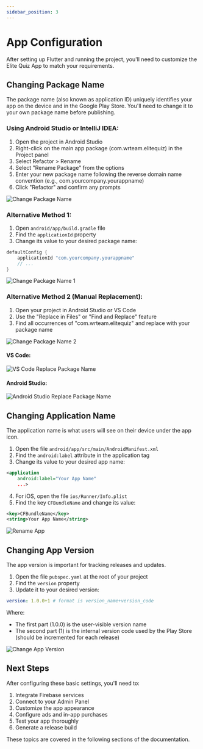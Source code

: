 ```yaml
---
sidebar_position: 3
---
```


# App Configuration

After setting up Flutter and running the project, you'll need to customize the Elite Quiz App to match your requirements.

## Changing Package Name

The package name (also known as application ID) uniquely identifies your app on the device and in the Google Play Store. You'll need to change it to your own package name before publishing.

### Using Android Studio or IntelliJ IDEA:

1. Open the project in Android Studio
2. Right-click on the main app package (com.wrteam.elitequiz) in the Project panel
3. Select Refactor > Rename
4. Select "Rename Package" from the options
5. Enter your new package name following the reverse domain name convention (e.g., com.yourcompany.yourappname)
6. Click "Refactor" and confirm any prompts

![Change Package Name](/img/app/changePackageName.webp)

### Alternative Method 1:

1. Open `android/app/build.gradle` file
2. Find the `applicationId` property
3. Change its value to your desired package name:

```gradle
defaultConfig {
    applicationId "com.yourcompany.yourappname"
    // ...
}
```

![Change Package Name 1](/img/app/changePackageName1.webp)

### Alternative Method 2 (Manual Replacement):

1. Open your project in Android Studio or VS Code
2. Use the "Replace in Files" or "Find and Replace" feature
3. Find all occurrences of "com.wrteam.elitequiz" and replace with your package name

![Change Package Name 2](/img/app/changePackageName2.webp)

#### VS Code:

![VS Code Replace Package Name](/img/app/vs_code_replace_pkg_name.webp)

#### Android Studio:

![Android Studio Replace Package Name](/img/app/studio_replace_pkg_name.webp)

## Changing Application Name

The application name is what users will see on their device under the app icon.

1. Open the file `android/app/src/main/AndroidManifest.xml`
2. Find the `android:label` attribute in the application tag
3. Change its value to your desired app name:

```xml
<application
    android:label="Your App Name"
    ...>
```

4. For iOS, open the file `ios/Runner/Info.plist`
5. Find the key `CFBundleName` and change its value:

```xml
<key>CFBundleName</key>
<string>Your App Name</string>
```

![Rename App](/img/app/rename_app.webp)

## Changing App Version

The app version is important for tracking releases and updates.

1. Open the file `pubspec.yaml` at the root of your project
2. Find the `version` property
3. Update it to your desired version:

```yaml
version: 1.0.0+1 # format is version_name+version_code
```

Where:

- The first part (1.0.0) is the user-visible version name
- The second part (1) is the internal version code used by the Play Store (should be incremented for each release)

![Change App Version](/img/app/change_app_version.webp)

## Next Steps

After configuring these basic settings, you'll need to:

1. Integrate Firebase services
2. Connect to your Admin Panel
3. Customize the app appearance
4. Configure ads and in-app purchases
5. Test your app thoroughly
6. Generate a release build

These topics are covered in the following sections of the documentation.
